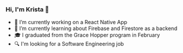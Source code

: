 ### Hi, I'm Krista 👋

- 🔭 I’m currently working on a React Native App
- 🌱 I’m currently learning about Firebase and Firestore as a backend
- :mortar_board: I graduated from the Grace Hopper program in February
- :mag: I'm looking for a Software Engineering job
